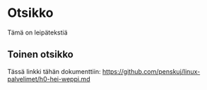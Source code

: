 # Otsikko

Tämä on leipätekstiä

## Toinen otsikko

Tässä linkki tähän dokumenttiin: https://github.com/penskuj/linux-palvelimet/h0-hei-weppi.md
